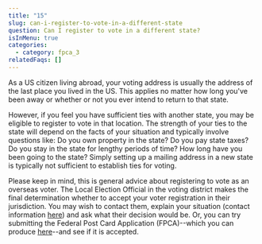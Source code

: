 ```yaml
---
title: "15"
slug: can-i-register-to-vote-in-a-different-state
question: Can I register to vote in a different state?
isInMenu: true
categories:
  - category: fpca_3
relatedFaqs: []
---
```

As a US citizen living abroad, your voting address is usually the address of the last place you lived in the US. This applies no matter how long you've been away or whether or not you ever intend to return to that state.

However, if you feel you have sufficient ties with another state, you may be eligible to register to vote in that location. The strength of your ties to the state will depend on the facts of your situation and typically involve questions like: Do you own property in the state? Do you pay state taxes? Do you stay in the state for lengthy periods of time? How long have you been going to the state? Simply setting up a mailing address in a new state is typically not sufficient to establish ties for voting. 

Please keep in mind, this is general advice about registering to vote as an overseas voter. The Local Election Official in the voting district makes the final determination whether to accept your voter registration in their jurisdiction. You may wish to contact them, explain your situation (contact information [here](/states)) and ask what their decision would be. Or, you can try submitting the Federal Post Card Application (FPCA)--which you can produce [here](/)--and see if it is accepted.
